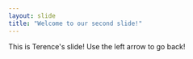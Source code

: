 ```yaml
---
layout: slide
title: "Welcome to our second slide!"
---
```

This is Terence's slide!
Use the left arrow to go back!